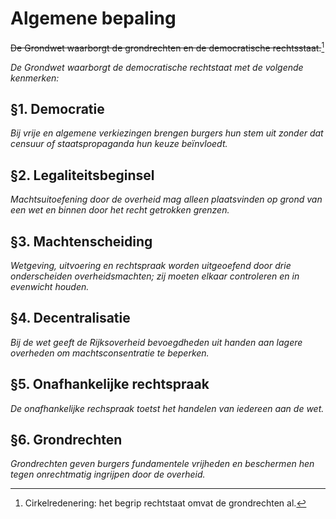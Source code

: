# Algemene bepaling
~~De Grondwet waarborgt de grondrechten en de democratische rechtsstaat.~~[^1]

*De Grondwet waarborgt de democratische rechtstaat met de volgende kenmerken:*

## §1. Democratie
*Bij vrije en algemene verkiezingen brengen burgers hun stem uit zonder dat censuur of staatspropaganda hun keuze beïnvloedt.*

## §2. Legaliteitsbeginsel
*Machtsuitoefening door de overheid mag alleen plaatsvinden op grond van een wet en binnen door het recht getrokken grenzen.*

## §3. Machtenscheiding
*Wetgeving, uitvoering en rechtspraak worden uitgeoefend door drie onderscheiden overheidsmachten; zij moeten elkaar controleren en in evenwicht houden.*

## §4. Decentralisatie
*Bij de wet geeft de Rijksoverheid bevoegdheden uit handen aan lagere overheden om machtsconsentratie te beperken.*

## §5. Onafhankelijke rechtspraak
*De onafhankelijke rechspraak toetst het handelen van iedereen aan de wet.*

## §6. Grondrechten
*Grondrechten geven burgers fundamentele vrijheden en beschermen hen tegen onrechtmatig ingrijpen door de overheid.*

[^1]: Cirkelredenering: het begrip rechtstaat omvat de grondrechten al.
